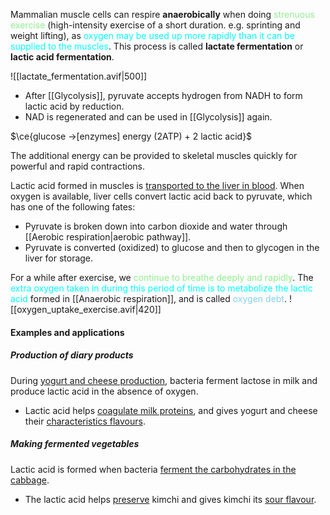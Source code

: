 Mammalian muscle cells can respire **anaerobically** when doing <span style="color: lightgreen">strenuous exercise</span> (high-intensity exercise of a short duration. e.g. sprinting and weight lifting), as <span style="color: aqua">oxygen may be used up more rapidly than it can be supplied to the muscles</span>. This process is called **lactate fermentation** or **lactic acid fermentation**.

![[lactate_fermentation.avif|500]]

- After [[Glycolysis]], pyruvate accepts hydrogen from NADH to form lactic acid by reduction.
- NAD is regenerated and can be used in [[Glycolysis]] again.

$\ce{glucose ->[enzymes] energy (2ATP) + 2 lactic acid}$

The additional energy can be provided to skeletal muscles quickly for powerful and rapid contractions.

Lactic acid formed in muscles is <u>transported to the liver in blood</u>. When oxygen is available, liver cells convert lactic acid back to pyruvate, which has one of the following fates:
- Pyruvate is broken down into carbon dioxide and water through [[Aerobic respiration|aerobic pathway]].
- Pyruvate is converted (oxidized) to glucose and then to glycogen in the liver for storage.

For a while after exercise, we <span style="color: lightgreen">continue to breathe deeply and rapidly</span>. The <span style="color: aqua">extra oxygen taken in during this period of time is to metabolize the lactic acid</span> formed in [[Anaerobic respiration]], and is called <span style="color: skyblue">oxygen debt</span>.
![[oxygen_uptake_exercise.avif|420]]

#### Examples and applications
##### Production of diary products
During <u>yogurt and cheese production</u>, bacteria ferment lactose in milk and produce lactic acid in the absence of oxygen.
- Lactic acid helps <u>coagulate milk proteins</u>, and gives yogurt and cheese their <u>characteristics flavours</u>.

##### Making fermented vegetables
Lactic acid is formed when bacteria <u>ferment the carbohydrates in the cabbage</u>.
- The lactic acid helps <u>preserve</u> kimchi and gives kimchi its <u>sour flavour</u>.
